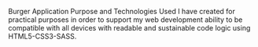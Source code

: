 Burger Application
Purpose and Technologies Used
I have created for practical purposes in order to support my web development ability to be compatible with all devices with readable and sustainable code logic using HTML5-CSS3-SASS.

